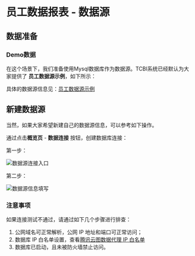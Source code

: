 # 员工数据报表 - 数据源

## 数据准备

### Demo数据

在这个场景下，我们准备使用Mysql数据库作为数据源。TCBI系统已经默认为大家提供了 **员工数据源示例**，如下所示：

具体的数据源信息见：[员工数据源示例](../../系统数据源/员工数据源示例.md)

## 新建数据源

当然，如果大家希望新建自己的数据源信息，可以参考如下操作。

通过点击**概览页** - **数据连接** 按钮，创建数据库连接：

第一步：

![数据源连接入口](https://qcloudimg.tencent-cloud.cn/raw/05a6700a5dec8f58d1a34f70bb661345.png)

第二步：

![数据源信息填写](https://qcloudimg.tencent-cloud.cn/raw/3e2502a3e164d10b5134e31d3095a52f.png)

### 注意事项

如果连接测试不通过，请通过如下几个步骤进行排查：

1. 公网域名可正常解析，公网 IP 地址和端口可正常访问；
2. 数据库 IP 白名单设置，查看[腾讯云图数据代理 IP 白名单](https://cloud.tencent.com/document/product/665/42131)
3. 数据库已启动，且未被防火墙禁止访问。
